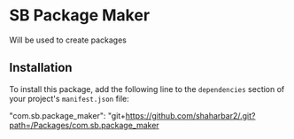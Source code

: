 # SB Package Maker

Will be used to create packages

## Installation

To install this package, add the following line to the `dependencies` section of your project's `manifest.json` file:

"com.sb.package_maker": "git+https://github.com/shaharbar2/.git?path=/Packages/com.sb.package_maker